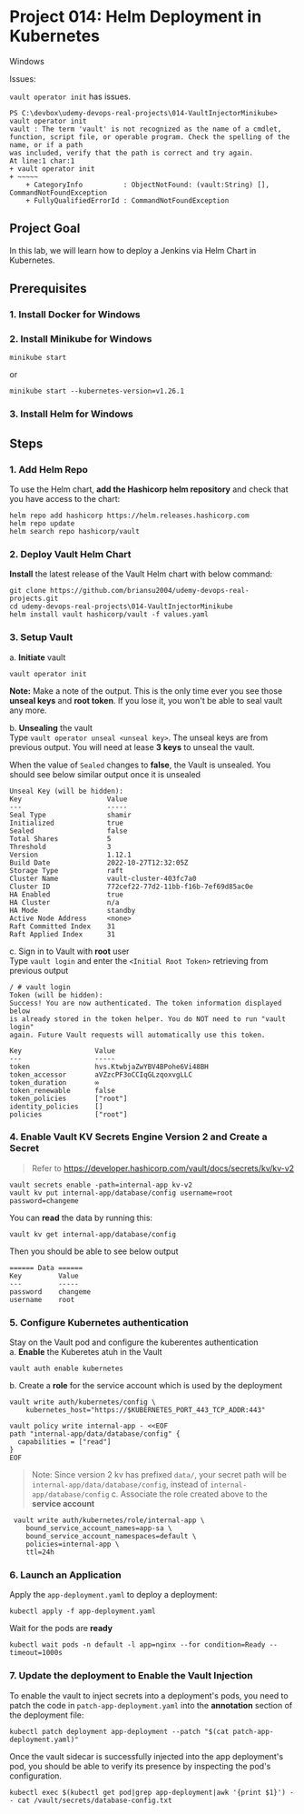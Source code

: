 # Project 014: Helm Deployment in Kubernetes

Windows

Issues:

`vault operator init` has issues.

```dos
PS C:\devbox\udemy-devops-real-projects\014-VaultInjectorMinikube> vault operator init
vault : The term 'vault' is not recognized as the name of a cmdlet, function, script file, or operable program. Check the spelling of the name, or if a path
was included, verify that the path is correct and try again.
At line:1 char:1
+ vault operator init
+ ~~~~~
    + CategoryInfo          : ObjectNotFound: (vault:String) [], CommandNotFoundException
    + FullyQualifiedErrorId : CommandNotFoundException
```

## Project Goal

In this lab, we will learn how to deploy a Jenkins via Helm Chart in Kubernetes.

## Prerequisites

### 1. Install Docker for Windows

### 2. Install Minikube for Windows

```dos
minikube start
```

or

```dos
minikube start --kubernetes-version=v1.26.1
```

### 3. Install Helm for Windows

## Steps

### 1. Add Helm Repo

To use the Helm chart, **add the Hashicorp helm repository** and check that you have access to the chart:

```dos
helm repo add hashicorp https://helm.releases.hashicorp.com
helm repo update
helm search repo hashicorp/vault
```

<!--
PS C:\devbox> helm repo add hashicorp https://helm.releases.hashicorp.com
"hashicorp" has been added to your repositories
PS C:\devbox> helm repo update
Hang tight while we grab the latest from your chart repositories...
...Successfully got an update from the "hashicorp" chart repository
...Successfully got an update from the "jenkins" chart repository
Update Complete. ⎈Happy Helming!⎈
PS C:\devbox> helm search repo hashicorp/vault
NAME            CHART VERSION   APP VERSION     DESCRIPTION
hashicorp/vault 0.24.0          1.13.1          Official HashiCorp Vault Chart
-->

### 2. Deploy Vault Helm Chart

**Install** the latest release of the Vault Helm chart with below command:

```dos
git clone https://github.com/briansu2004/udemy-devops-real-projects.git
cd udemy-devops-real-projects\014-VaultInjectorMinikube
helm install vault hashicorp/vault -f values.yaml
```

<!--
```dos
PS C:\devbox\udemy-devops-real-projects\014-VaultInjectorMinikube> helm install vault hashicorp/vault -f values.yaml
NAME: vault
LAST DEPLOYED: Sat Apr  8 20:20:55 2023
NAMESPACE: default
STATUS: deployed
REVISION: 1
NOTES:
Thank you for installing HashiCorp Vault!

Now that you have deployed Vault, you should look over the docs on using
Vault with Kubernetes available here:

https://www.vaultproject.io/docs/

Your release is named vault. To learn more about the release, try:

  $ helm status vault
  $ helm get manifest vault

PS C:\devbox\udemy-devops-real-projects\014-VaultInjectorMinikube> helm status vault
NAME: vault
LAST DEPLOYED: Sat Apr  8 20:20:55 2023
NAMESPACE: default
STATUS: deployed
REVISION: 1
NOTES:
Thank you for installing HashiCorp Vault!

Now that you have deployed Vault, you should look over the docs on using
Vault with Kubernetes available here:

https://www.vaultproject.io/docs/

Your release is named vault. To learn more about the release, try:

  $ helm status vault
  $ helm get manifest vault
```
-->

### 3. Setup Vault

a. **Initiate** vault

```dos
vault operator init
```

**Note:** Make a note of the output. This is the only time ever you see those **unseal keys** and **root token**. If you lose it, you won't be able to seal vault any more.

b. **Unsealing** the vault </br>
Type `vault operator unseal <unseal key>`. The unseal keys are from previous output. You will need at lease **3 keys** to unseal the vault. </br>

When the value of  `Sealed` changes to **false**, the Vault is unsealed. You should see below similar output once it is unsealed

```dos
Unseal Key (will be hidden): 
Key                     Value
---                     -----
Seal Type               shamir
Initialized             true
Sealed                  false
Total Shares            5
Threshold               3
Version                 1.12.1
Build Date              2022-10-27T12:32:05Z
Storage Type            raft
Cluster Name            vault-cluster-403fc7a0
Cluster ID              772cef22-77d2-11bb-f16b-7ef69d85ac0e
HA Enabled              true
HA Cluster              n/a
HA Mode                 standby
Active Node Address     <none>
Raft Committed Index    31
Raft Applied Index      31
```

c. Sign in to Vault with **root** user </br>
Type `vault login` and enter the `<Initial Root Token>` retrieving from previous output

```dos
/ # vault login
Token (will be hidden): 
Success! You are now authenticated. The token information displayed below
is already stored in the token helper. You do NOT need to run "vault login"
again. Future Vault requests will automatically use this token.

Key                  Value
---                  -----
token                hvs.KtwbjaZwYBV4BPohe6Vi48BH
token_accessor       aVZzcPF3oCCIqGLzqoxvgLLC
token_duration       ∞
token_renewable      false
token_policies       ["root"]
identity_policies    []
policies             ["root"]
```

### 4. Enable Vault KV Secrets Engine Version 2 and Create a Secret
>
> Refer to <https://developer.hashicorp.com/vault/docs/secrets/kv/kv-v2>

```dos
vault secrets enable -path=internal-app kv-v2
vault kv put internal-app/database/config username=root password=changeme
```

You can **read** the data by running this:

```dos
vault kv get internal-app/database/config
```

Then you should be able to see below output

```dos
====== Data ======
Key         Value
---         -----
password    changeme
username    root
```

### 5. Configure Kubernetes authentication

Stay on the Vault pod and configure the kuberentes authentication </br>
a. **Enable** the Kuberetes atuh in the Vault

```dos
vault auth enable kubernetes
```

b. Create a **role** for the service account which is used by the deployment

```dos
vault write auth/kubernetes/config \
    kubernetes_host="https://$KUBERNETES_PORT_443_TCP_ADDR:443"

vault policy write internal-app - <<EOF
path "internal-app/data/database/config" {
  capabilities = ["read"]
}
EOF
```

> Note: Since version 2 kv has prefixed `data/`, your secret path will be `internal-app/data/database/config`, instead of `internal-app/database/config`
c. Associate the role created above to the **service account**

```dos
 vault write auth/kubernetes/role/internal-app \
    bound_service_account_names=app-sa \
    bound_service_account_namespaces=default \
    policies=internal-app \
    ttl=24h
```

### 6. Launch an Application

Apply the `app-deployment.yaml` to deploy a deployment:

```dos
kubectl apply -f app-deployment.yaml
```

Wait for the pods are **ready**

```dos
kubectl wait pods -n default -l app=nginx --for condition=Ready --timeout=1000s
```

### 7. Update the deployment to Enable the Vault Injection

To enable the vault to inject secrets into a deployment's pods, you need to patch the  code in `patch-app-deployment.yaml` into the **annotation** section of the deployment file:

```dos
kubectl patch deployment app-deployment --patch "$(cat patch-app-deployment.yaml)"
```

Once the vault sidecar is successfully injected into the app deployment's pod, you should be able to verify its presence by inspecting the pod's configuration.

```dos
kubectl exec $(kubectl get pod|grep app-deployment|awk '{print $1}') -- cat /vault/secrets/database-config.txt
```
